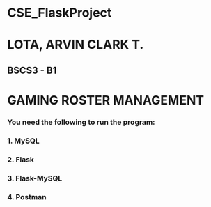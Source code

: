 # CSE_FlaskProject
# LOTA, ARVIN CLARK T.
## BSCS3 - B1

# GAMING ROSTER MANAGEMENT

### You need the following to run the program:
### 1. MySQL
### 2. Flask
### 3. Flask-MySQL
### 4. Postman
